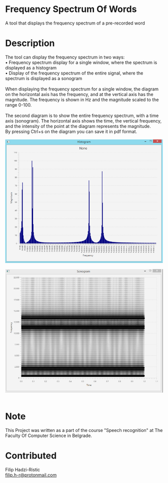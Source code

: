 # Frequency Spectrum Of Words
A tool that displays the frequency spectrum of a pre-recorded word

# Description
The tool can display the frequency spectrum in two ways:<br>
• Frequency spectrum display for a single window, where the spectrum is displayed as a histogram<br>
• Display of the frequency spectrum of the entire signal, where the spectrum is displayed as a sonogram<br><br>
When displaying the frequency spectrum for a single window, the diagram on the horizontal axis has the frequency, and at
the vertical axis has the magnitude. The frequency is shown in Hz and the magnitude scaled to the range 0-100.<br><br>
The second diagram is to show the entire frequency spectrum, with a time axis (sonogram). The horizontal axis shows the time, the vertical frequency, and the intensity of the point at the diagram represents the magnitude.<br>
By pressing Ctrl+s on the diagram you can save it in pdf format.<br><br>
![alt text](https://raw.githubusercontent.com/filiph-r/Frequency_Spectrum_Of_Words/master/img/1.PNG)<br><br>
![alt text](https://raw.githubusercontent.com/filiph-r/Frequency_Spectrum_Of_Words/master/img/2.PNG)<br><br>

# Note
This Project was written as a part of the course "Speech recognition" at The Faculty Of Computer Science in Belgrade.

# Contributed
Filip Hadzi-Ristic<br>
filip.h-r@protonmail.com<br>

